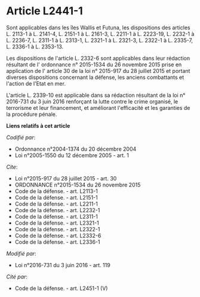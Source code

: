 # Article L2441-1

Sont applicables dans les îles Wallis et Futuna, les dispositions des articles L. 2113-1 à L. 2141-4, L. 2151-1 à L. 2161-3,
L. 2211-1 à L. 2223-19, L. 2232-1 à L. 2236-7, L. 2311-1 à L. 2313-1, L. 2321-1 à L. 2321-3, L. 2322-1 à L. 2335-7, L. 2336-1
à L. 2353-13. 

Les dispositions de l'article L. 2332-6 sont applicables dans leur rédaction résultant de l' ordonnance n° 2015-1534 du 26
novembre 2015  prise en application de l' article 30 de la loi n° 2015-917 du 28 juillet 2015  et portant diverses
dispositions concernant la défense, les anciens combattants et l'action de l'Etat en mer.

L'article L. 2339-10 est applicable dans sa rédaction résultant de la loi n° 2016-731 du 3 juin 2016 renforçant la lutte
contre le crime organisé, le terrorisme et leur financement, et améliorant l'efficacité et les garanties de la procédure
pénale.

**Liens relatifs à cet article**

_Codifié par_:

  - Ordonnance n°2004-1374 du 20 décembre 2004
  - Loi n°2005-1550 du 12 décembre 2005 - art. 1

_Cite_:

  - Loi n°2015-917 du 28 juillet 2015 - art. 30
  - ORDONNANCE n°2015-1534 du 26 novembre 2015
  - Code de la défense. - art. L2113-1
  - Code de la défense. - art. L2151-1
  - Code de la défense. - art. L2211-1
  - Code de la défense. - art. L2232-1
  - Code de la défense. - art. L2311-1
  - Code de la défense. - art. L2321-1
  - Code de la défense. - art. L2322-1
  - Code de la défense. - art. L2332-6
  - Code de la défense. - art. L2336-1

_Modifié par_:

  - Loi n°2016-731 du 3 juin 2016 - art. 119

_Cité par_:

  - Code de la défense. - art. L2451-1 (V)
